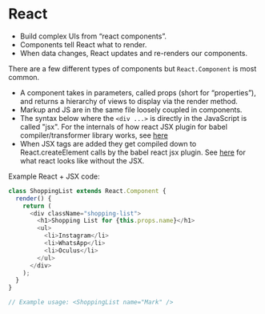# React
* Build complex UIs from “react components”.
* Components tell React what to render.
* When data changes, React updates and re-renders our components.

There are a few different types of components but `React.Component` is most common.
* A component takes in parameters, called props (short for “properties”), and returns a hierarchy of views to display via the render method.
* Markup and JS are in the same file loosely coupled in components.
* The syntax below where the `<div ...>` is directly in the JavaScript is called "jsx".  For the internals of how react JSX plugin for babel compiler/transformer library works, see [here](https://babeljs.io/docs/en/babel-plugin-transform-react-jsx)
* When JSX tags are added they get compiled down to React.createElement calls by the babel react jsx plugin.  See [here](https://reactjs.org/docs/react-without-jsx.html) for what react looks like without the JSX.

Example React + JSX code:
```javascript
class ShoppingList extends React.Component {
  render() {
    return (
      <div className="shopping-list">
        <h1>Shopping List for {this.props.name}</h1>
        <ul>
          <li>Instagram</li>
          <li>WhatsApp</li>
          <li>Oculus</li>
        </ul>
      </div>
    );
  }
}

// Example usage: <ShoppingList name="Mark" />
```


